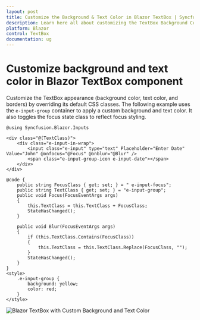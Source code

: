 ```yaml
---
layout: post
title: Customize the Background & Text Color in Blazor TextBox | Syncfusion
description: Learn here all about customizing the TextBox Background Color and Text Color in Syncfusion Blazor TextBox component and more.
platform: Blazor
control: TextBox
documentation: ug
---
```


# Customize background and text color in Blazor TextBox component

Customize the TextBox appearance (background color, text color, and borders) by overriding its default CSS classes. The following example uses the `e-input-group` container to apply a custom background and text color. It also toggles the focus state class to reflect focus styling.

```cshtml
@using Syncfusion.Blazor.Inputs

<div class="@(TextClass)">
    <div class="e-input-in-wrap">
        <input class="e-input" type="text" Placeholder="Enter Date" Value="John" @onfocus="@Focus" @onblur="@Blur" />
        <span class="e-input-group-icon e-input-date"></span>
    </div>
</div>

@code {
    public string FocusClass { get; set; } = " e-input-focus";
    public string TextClass { get; set; } = "e-input-group";
    public void Focus(FocusEventArgs args)
    {
        this.TextClass = this.TextClass + FocusClass;
        StateHasChanged();
    }

    public void Blur(FocusEventArgs args)
    {
        if (this.TextClass.Contains(FocusClass))
        {
            this.TextClass = this.TextClass.Replace(FocusClass, "");
        }
        StateHasChanged();
    }
}
<style>
    .e-input-group {
        background: yellow;
        color: red;
    }
</style>
```

![Blazor TextBox with Custom Background and Text Color](../images/blazor-textbox-custom-style.png)